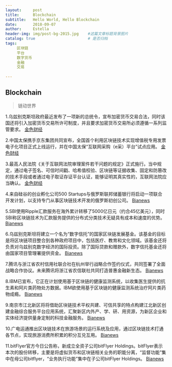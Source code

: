 ```yaml
---
layout:     post
title:      Blockchain
subtitle:   Hello World, Hello Blockchain
date:       2018-09-07 
author:     Estella 
header-img: img/post-bg-2015.jpg 	#这篇文章标题背景图片
catalog: true 						# 是否归档
tags:	
     区块链
     平台
     数字货币
     金融
     交易
    
---
```


## Blockchain
>链动世界

1.乌兹别克斯坦政府最近发布了一项新的总统令，宣布加密货币交易合法，同时该国还将引入加密货币交易所许可制度，并且要求加密货币交易所必须遵循一系列监管要求。 [金色财经](https://www.jinse.com/news/bitcoin/238647.html)

2.中国太保携手京东集团共同宣布，全国首个利用区块链技术实现增值税专用发票电子化项目正式上线运行，并在中国太保“互联网采购（e采）平台”试点应用。 [金色财经](https://www.jinse.com/blockchain/238652.html)

3.最高人民法院《关于互联网法院审理案件若干问题的规定》正式施行。当中规定，通过电子签名、可信时间戳、哈希值校验、区块链等证据收集、固定和防篡改的技术手段或者通过电子取证存证平台认证，能够证明其真实性的，互联网法院应当确认。 [金色财经](https://www.jinse.com/bitcoin/239051.html)

4.来自硅谷的创业孵化公司500 Startups与俄罗斯联邦储蓄银行将启动一项联合开发计划，以支持专门从事区块链技术开发的俄罗斯初创公司。 [Bianews](http://www.bianews.com/news/flash?id=20072)

5.SBI使用Ripple汇款服务在海外累计转移了5000亿日元（约合45亿美元），同时SBI称区块链技术为汇款服务提供的分布式分类技术无疑具有成本和速度的优势。 [Bianews](http://www.bianews.com/news/flash?id=20073)

6.乌兹别克斯坦将建立一个名为“数字信托”的国家区块链发展基金。该基金的目标是将区块链项目整合到各种政府项目中，包括医疗、教育和文化领域。该基金还将负责对乌兹别克数字经济的国际投资。除了国际贷款和赠款外，数字信托基金还将由国家项目管理署提供资金。 [Bianews](http://www.bianews.com/news/flash?id=20078)

7.腾讯与浙江省农村信用社联合社在杭州举行战略合作签约仪式，共同签署了全面战略合作协议。未来腾讯将浙江省农信联社共同打造普惠金融新生态。 [Bianews](http://www.bianews.com/news/flash?id=20083)

8.IBM已宣布，它正在计划使用基于区块链的健康监测系统，以收集医生提供的抗生素和阿片类药物处方数据。IBM欲使用基于区块链的健康监测系统治疗阿片类药物成瘾。 [Bianews](http://www.bianews.com/news/flash?id=20085)

9.南京市江北新区将将借助区块链技术平权共建、可信共享的特点构建江北新区创建金融综合服务平台应用系统，汇聚新区内外产、学、研、用资源，为新区企业和实体经济提供量身定制的科技金融服务。 [Bianews](http://www.bianews.com/news/flash?id=20092)

10.广电运通推出区块链技术在旅游场景的运行系统及应用，通过区块链技术打通各节点，实现旅游消费所积累的积分互兑互用。 [Bianews](http://www.bianews.com/news/flash?id=20101)

11.bitFlyer官方今日公告称，新成立全资子公司bitFlyer Holdings。bitFlyer表示本次的股份转移，主要是将虚拟货币和区块链相关业务的职能分离，“监督功能”集中在母公司bitflyer，“业务执行功能”集中在子公司bitFlyer Holdings。 [Bianews](http://www.bianews.com/news/flash?id=20111)
